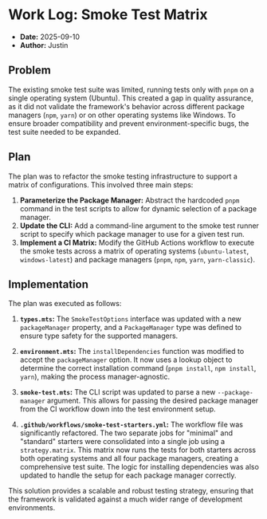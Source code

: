 # Work Log: Smoke Test Matrix

- **Date:** 2025-09-10
- **Author:** Justin

## Problem

The existing smoke test suite was limited, running tests only with `pnpm` on a single operating system (Ubuntu). This created a gap in quality assurance, as it did not validate the framework's behavior across different package managers (`npm`, `yarn`) or on other operating systems like Windows. To ensure broader compatibility and prevent environment-specific bugs, the test suite needed to be expanded.

## Plan

The plan was to refactor the smoke testing infrastructure to support a matrix of configurations. This involved three main steps:

1.  **Parameterize the Package Manager:** Abstract the hardcoded `pnpm` command in the test scripts to allow for dynamic selection of a package manager.
2.  **Update the CLI:** Add a command-line argument to the smoke test runner script to specify which package manager to use for a given test run.
3.  **Implement a CI Matrix:** Modify the GitHub Actions workflow to execute the smoke tests across a matrix of operating systems (`ubuntu-latest`, `windows-latest`) and package managers (`pnpm`, `npm`, `yarn`, `yarn-classic`).

## Implementation

The plan was executed as follows:

1.  **`types.mts`:** The `SmokeTestOptions` interface was updated with a new `packageManager` property, and a `PackageManager` type was defined to ensure type safety for the supported managers.

2.  **`environment.mts`:** The `installDependencies` function was modified to accept the `packageManager` option. It now uses a lookup object to determine the correct installation command (`pnpm install`, `npm install`, `yarn`), making the process manager-agnostic.

3.  **`smoke-test.mts`:** The CLI script was updated to parse a new `--package-manager` argument. This allows for passing the desired package manager from the CI workflow down into the test environment setup.

4.  **`.github/workflows/smoke-test-starters.yml`:** The workflow file was significantly refactored. The two separate jobs for "minimal" and "standard" starters were consolidated into a single job using a `strategy.matrix`. This matrix now runs the tests for both starters across both operating systems and all four package managers, creating a comprehensive test suite. The logic for installing dependencies was also updated to handle the setup for each package manager correctly.

This solution provides a scalable and robust testing strategy, ensuring that the framework is validated against a much wider range of development environments.
